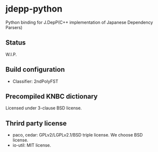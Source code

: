 # jdepp-python

Python binding for J.DepP(C++ implementation of Japanese Dependency Parsers)

## Status

W.I.P.

## Build configuration

* Classifier: 2ndPolyFST

## Precompiled KNBC dictionary

Licensed under 3-clause BSD license.

## Thrird party license

* paco, cedar: GPLv2/LGPLv2.1/BSD triple license. We choose BSD license.
* io-util: MIT license.
